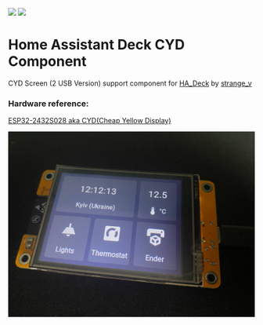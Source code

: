 <a href="https://www.buymeacoffee.com/oggyrio"><img src="https://www.buymeacoffee.com/assets/img/custom_images/orange_img.png" height="20px"></a>    <a href="https://www.youtube.com/@rio_diy"><img src="https://img.shields.io/badge/YouTube-%23FF0000.svg?style=for-the-badge&logo=YouTube&logoColor=white" height="20px"></a>

# Home Assistant Deck CYD Component


CYD Screen (2 USB Version) support component for [HA_Deck](https://github.com/strange-v/ha_deck) by [strange_v](https://github.com/strange-v)

### Hardware reference:
[ESP32-2432S028 aka CYD(Cheap Yellow Display)](https://ali.ski/vNTYds)

![](/images/ha-deck-cyd.jpg)

